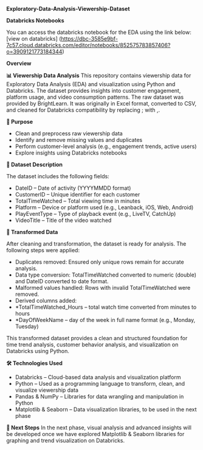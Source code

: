 **Exploratory-Data-Analysis-Viewership-Dataset**

**Databricks Notebooks**

You can access the databricks notebook for the EDA using the link below:
[view on databricks] (https://dbc-3585e9bf-7c57.cloud.databricks.com/editor/notebooks/852575783857406?o=3909121773184344)

**Overview**

**📊 Viewership Data Analysis**
This repository contains viewership data for Exploratory Data Analysis (EDA) and visualization using Python and Databricks. The dataset provides insights into customer engagement, platform usage, and video consumption patterns.
The raw dataset was provided by BrightLearn. It was originally in Excel format, converted to CSV, and cleaned for Databricks compatibility by replacing ; with ,.

**🎯 Purpose**

* Clean and preprocess raw viewership data
* Identify and remove missing values and duplicates
* Perform customer-level analysis (e.g., engagement trends, active users)
* Explore insights using Databricks notebooks

**📂 Dataset Description**

The dataset includes the following fields:

* DateID – Date of activity (YYYYMMDD format)
* CustomerID – Unique identifier for each customer
* TotalTimeWatched – Total viewing time in minutes
* Platform – Device or platform used (e.g., Leanback, iOS, Web, Android)
* PlayEventType – Type of playback event (e.g., LiveTV, CatchUp)
* VideoTitle – Title of the video watched

**📂 Transformed Data**

After cleaning and transformation, the dataset is ready for analysis. The following steps were applied:

* Duplicates removed: Ensured only unique rows remain for accurate analysis.
* Data type conversion: TotalTimeWatched converted to numeric (double) and DateID converted to date format.
* Malformed values handled: Rows with invalid TotalTimeWatched were removed.
* Derived columns added:
* *TotalTimeWatched_Hours – total watch time converted from minutes to hours
* *DayOfWeekName – day of the week in full name format (e.g., Monday, Tuesday)
  
This transformed dataset provides a clean and structured foundation for time trend analysis, customer behavior analysis, and visualization on Databricks using Python.

**🛠️ Technologies Used**
* Databricks – Cloud-based data analysis and visualization platform
* Python – Used as a programming language to transform, clean, and visualize viewership data
* Pandas & NumPy – Libraries for data wrangling and manipulation in Python
* Matplotlib & Seaborn – Data visualization libraries, to be used in the next phase

**🚀 Next Steps**
In the next phase, visual analysis and advanced insights will be developed once we have explored Matplotlib & Seaborn libraries for graphing and trend visualization on Databricks.
